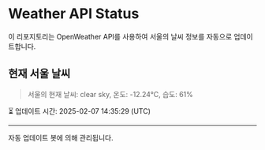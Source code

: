 
# Weather API Status

이 리포지토리는 OpenWeather API를 사용하여 서울의 날씨 정보를 자동으로 업데이트합니다.

## 현재 서울 날씨
> 서울의 현재 날씨: clear sky, 온도: -12.24°C, 습도: 61%

⏳ 업데이트 시간: 2025-02-07 14:35:29 (UTC)

---
자동 업데이트 봇에 의해 관리됩니다.

